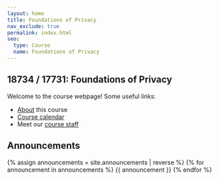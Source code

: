 ```yaml
---
layout: home
title: Foundations of Privacy
nav_exclude: true
permalink: index.html
seo:
  type: Course
  name: Foundations of Privacy
---
```


## 18734 / 17731: Foundations of Privacy

Welcome to the course webpage! Some useful links:

- [About](about.md) this course
- [Course calendar](calendar.md)
- Meet our [course staff](staff.md)


## Announcements


{% assign announcements = site.announcements | reverse %}
{% for announcement in announcements %}
{{ announcement }}
{% endfor %}
